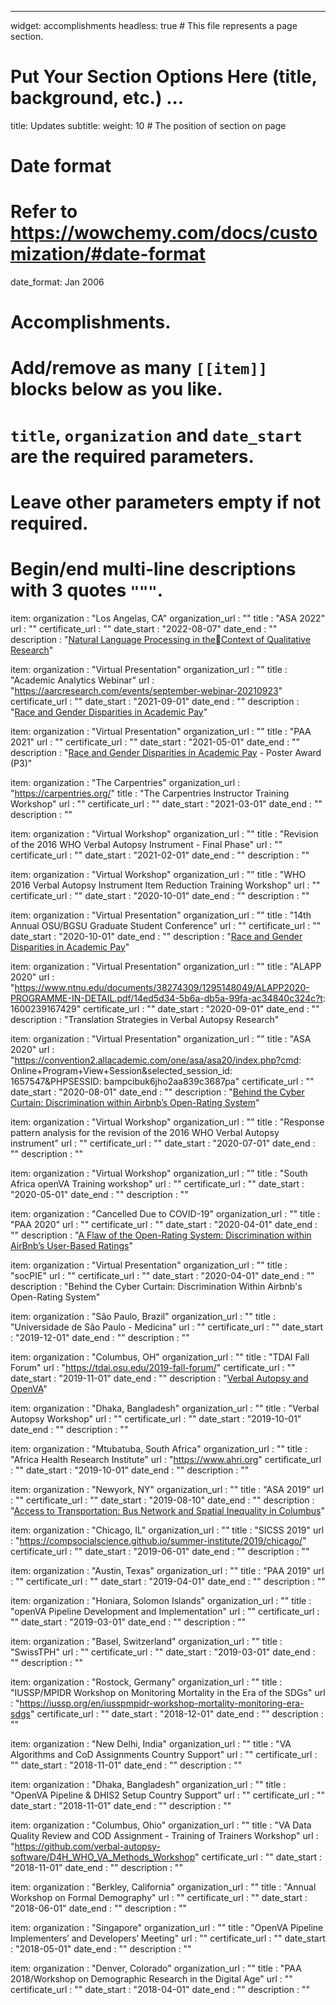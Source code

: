 ---
widget: accomplishments
headless: true  # This file represents a page section.

# Put Your Section Options Here (title, background, etc.) ...
title: Updates
subtitle:
weight: 10 # The position of section on page

# Date format
#   Refer to https://wowchemy.com/docs/customization/#date-format
date_format: Jan 2006

# Accomplishments.
#   Add/remove as many `[[item]]` blocks below as you like.
#   `title`, `organization` and `date_start` are the required parameters.
#   Leave other parameters empty if not required.
#   Begin/end multi-line descriptions with 3 quotes `"""`.


item:
  organization :  "Los Angelas, CA"
  organization_url :  ""
  title :  "ASA 2022"
  url :  ""
  certificate_url :  ""
  date_start :  "2022-08-07"
  date_end :  ""
  description :  "[Natural Language Processing in theContext of Qualitative Research](/posts/ASA_2022_CHOI.pdf)"


item:
  organization :  "Virtual Presentation"
  organization_url :  ""
  title :  "Academic Analytics Webinar"
  url :  "https://aarcresearch.com/events/september-webinar-20210923"
  certificate_url :  ""
  date_start :  "2021-09-01"
  date_end :  ""
  description :  "[Race and Gender Disparities in Academic Pay](/posts/AA_Presentation_092321.pdf)"

item:
  organization :  "Virtual Presentation"
  organization_url :  ""
  title :  "PAA 2021"
  url :  ""
  certificate_url :  ""
  date_start :  "2021-05-01"
  date_end :  ""
  description :  "[Race and Gender Disparities in Academic Pay](/posts/PAA2021_poster.pdf) - Poster Award (P3)"


item:
  organization :  "The Carpentries"
  organization_url :  "https://carpentries.org/"
  title :  "The Carpentries Instructor Training Workshop"
  url :  ""
  certificate_url :  ""
  date_start :  "2021-03-01"
  date_end :  ""
  description :  ""

item:
  organization :  "Virtual Workshop"
  organization_url :  ""
  title :  "Revision of the 2016 WHO Verbal Autopsy Instrument - Final Phase"
  url :  ""
  certificate_url :  ""
  date_start :  "2021-02-01"
  date_end :  ""
  description :  ""

item:
  organization :  "Virtual Workshop"
  organization_url :  ""
  title :  "WHO 2016 Verbal Autopsy Instrument Item Reduction Training Workshop"
  url :  ""
  certificate_url :  ""
  date_start :  "2020-10-01"
  date_end :  ""
  description :  ""

item:
  organization :  "Virtual Presentation"
  organization_url :  ""
  title :  "14th Annual OSU/BGSU Graduate Student Conference"
  url :  ""
  certificate_url :  ""
  date_start :  "2020-10-01"
  date_end :  ""
  description :  "[Race and Gender Disparities in Academic Pay](/Posts/osu_bgsu_CHOI&AXXE.pdf)"

item:
  organization :  "Virtual Presentation"
  organization_url :  ""
  title :  "ALAPP 2020"
  url :  "https://www.ntnu.edu/documents/38274309/1295148049/ALAPP2020-PROGRAMME-IN-DETAIL.pdf/14ed5d34-5b6a-db5a-99fa-ac34840c324c?t: 1600239167429"
  certificate_url :  ""
  date_start :  "2020-09-01"
  date_end :  ""
  description :  "Translation Strategies in Verbal Autopsy Research"

item:
  organization :  "Virtual Presentation"
  organization_url :  ""
  title :  "ASA 2020"
  url :  "https://convention2.allacademic.com/one/asa/asa20/index.php?cmd: Online+Program+View+Session&selected_session_id: 1657547&PHPSESSID: bampcibuk6jho2aa839c3687pa"
  certificate_url :  ""
  date_start :  "2020-08-01"
  date_end :  ""
  description :  "[Behind the Cyber Curtain: Discrimination within Airbnb’s Open-Rating System](/posts/ASA2020_AXXE_CHOI_Final.pdf)"

item:
  organization :  "Virtual Workshop"
  organization_url :  ""
  title :  "Response pattern analysis for the revision of the 2016 WHO Verbal Autopsy instrument"
  url :  ""
  certificate_url :  ""
  date_start :  "2020-07-01"
  date_end :  ""
  description :  ""

item:
  organization :  "Virtual Workshop"
  organization_url :  ""
  title :  "South Africa openVA Training workshop"
  url :  ""
  certificate_url :  ""
  date_start :  "2020-05-01"
  date_end :  ""
  description :  ""

item:
  organization :  "Cancelled Due to COVID-19"
  organization_url :  ""
  title :  "PAA 2020"
  url :  ""
  certificate_url :  ""
  date_start :  "2020-04-01"
  date_end :  ""
  description :  "[A Flaw of the Open-Rating System: Discrimination within AirBnb’s User-Based Ratings](https://events.rdmobile.com/Lists/Details/1015286)"

item:
  organization :  "Virtual Presentation"
  organization_url :  ""
  title :  "socPIE"
  url :  ""
  certificate_url :  ""
  date_start :  "2020-04-01"
  date_end :  ""
  description :  "Behind the Cyber Curtain: Discrimination Within Airbnb's Open-Rating System"


item:
  organization :  "São Paulo, Brazil"
  organization_url :  ""
  title :  "Universidade de São Paulo - Medicina"
  url :  ""
  certificate_url :  ""
  date_start :  "2019-12-01"
  date_end :  ""
  description :  ""

item:
  organization :  "Columbus, OH"
  organization_url :  ""
  title :  "TDAI Fall Forum"
  url :  "https://tdai.osu.edu/2019-fall-forum/"
  certificate_url :  ""
  date_start :  "2019-11-01"
  date_end :  ""
  description :  "[Verbal Autopsy and OpenVA](/posts/poster_tdai.pdf)"

item:
  organization :  "Dhaka, Bangladesh"
  organization_url :  ""
  title :  "Verbal Autopsy Workshop"
  url :  ""
  certificate_url :  ""
  date_start :  "2019-10-01"
  date_end :  ""
  description :  ""

item:
  organization :  "Mtubatuba, South Africa"
  organization_url :  ""
  title :  "Africa Health Research Institute"
  url :  "https://www.ahri.org"
  certificate_url :  ""
  date_start :  "2019-10-01"
  date_end :  ""
  description :  ""

item:
  organization :  "Newyork, NY"
  organization_url :  ""
  title :  "ASA 2019"
  url :  ""
  certificate_url :  ""
  date_start :  "2019-08-10"
  date_end :  ""
  description :  "[Access to Transportation: Bus Network and Spatial Inequality in Columbus](/posts/asa_081019_Choi.html)"

item:
  organization :  "Chicago, IL"
  organization_url :  ""
  title :  "SICSS 2019"
  url :  "https://compsocialscience.github.io/summer-institute/2019/chicago/"
  certificate_url :  ""
  date_start :  "2019-06-01"
  date_end :  ""
  description :  ""

item:
  organization :  "Austin, Texas"
  organization_url :  ""
  title :  "PAA 2019"
  url :  ""
  certificate_url :  ""
  date_start :  "2019-04-01"
  date_end :  ""
  description :  ""

item:
  organization :  "Honiara, Solomon Islands"
  organization_url :  ""
  title :  "openVA Pipeline Development and Implementation"
  url :  ""
  certificate_url :  ""
  date_start :  "2019-03-01"
  date_end :  ""
  description :  ""

item:
  organization :  "Basel, Switzerland"
  organization_url :  ""
  title :  "SwissTPH"
  url :  ""
  certificate_url :  ""
  date_start :  "2019-03-01"
  date_end :  ""
  description :  ""

item:
  organization :  "Rostock, Germany"
  organization_url :  ""
  title :  "IUSSP/MPIDR Workshop on Monitoring Mortality in the Era of the SDGs"
  url :  "https://iussp.org/en/iusspmpidr-workshop-mortality-monitoring-era-sdgs"
  certificate_url :  ""
  date_start :  "2018-12-01"
  date_end :  ""
  description :  ""

item:
  organization :  "New Delhi, India"
  organization_url :  ""
  title :  "VA Algorithms and CoD Assignments Country Support"
  url :  ""
  certificate_url :  ""
  date_start :  "2018-11-01"
  date_end :  ""
  description :  ""

item:
  organization :  "Dhaka, Bangladesh"
  organization_url :  ""
  title :  "OpenVA Pipeline & DHIS2 Setup Country Support"
  url :  ""
  certificate_url :  ""
  date_start :  "2018-11-01"
  date_end :  ""
  description :  ""

item:
  organization :  "Columbus, Ohio"
  organization_url :  ""
  title :  "VA Data Quality Review and COD Assignment - Training of Trainers Workshop"
  url :  "https://github.com/verbal-autopsy-software/D4H_WHO_VA_Methods_Workshop"
  certificate_url :  ""
  date_start :  "2018-11-01"
  date_end :  ""
  description :  ""

item:
  organization :  "Berkley, California"
  organization_url :  ""
  title :  "Annual Workshop on Formal Demography"
  url :  ""
  certificate_url :  ""
  date_start :  "2018-06-01"
  date_end :  ""
  description :  ""

item:
  organization :  "Singapore"
  organization_url :  ""
  title :  "OpenVA Pipeline Implementers’ and Developers’ Meeting"
  url :  ""
  certificate_url :  ""
  date_start :  "2018-05-01"
  date_end :  ""
  description :  ""

item:
  organization :  "Denver, Colorado"
  organization_url :  ""
  title :  "PAA 2018/Workshop on Demographic Research in the Digital Age"
  url :  ""
  certificate_url :  ""
  date_start :  "2018-04-01"
  date_end :  ""
  description :  ""

